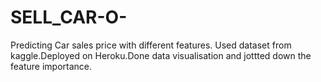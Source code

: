 # SELL_CAR-O-
Predicting Car sales price with different features.
Used dataset from kaggle.Deployed on Heroku.Done data visualisation and jottted down the feature importance.

